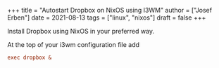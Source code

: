+++
title = "Autostart Dropbox on NixOS using I3WM"
author = ["Josef Erben"]
date = 2021-08-13
tags = ["linux", "nixos"]
draft = false
+++

Install Dropbox using NixOS in your preferred way.

<!--more-->

At the top of your i3wm configuration file add

```cfg
exec dropbox &
```